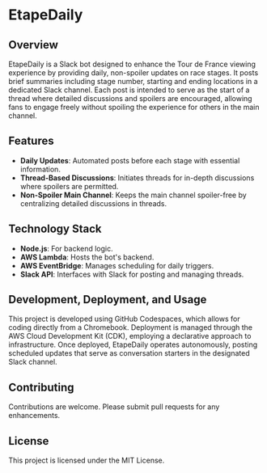 # EtapeDaily

## Overview
EtapeDaily is a Slack bot designed to enhance the Tour de France viewing experience by providing daily, non-spoiler updates on race stages. It posts brief summaries including stage number, starting and ending locations in a dedicated Slack channel. Each post is intended to serve as the start of a thread where detailed discussions and spoilers are encouraged, allowing fans to engage freely without spoiling the experience for others in the main channel.

## Features
- **Daily Updates**: Automated posts before each stage with essential information.
- **Thread-Based Discussions**: Initiates threads for in-depth discussions where spoilers are permitted.
- **Non-Spoiler Main Channel**: Keeps the main channel spoiler-free by centralizing detailed discussions in threads.

## Technology Stack
- **Node.js**: For backend logic.
- **AWS Lambda**: Hosts the bot's backend.
- **AWS EventBridge**: Manages scheduling for daily triggers.
- **Slack API**: Interfaces with Slack for posting and managing threads.

## Development, Deployment, and Usage
This project is developed using GitHub Codespaces, which allows for coding directly from a Chromebook. Deployment is managed through the AWS Cloud Development Kit (CDK), employing a declarative approach to infrastructure. Once deployed, EtapeDaily operates autonomously, posting scheduled updates that serve as conversation starters in the designated Slack channel.

## Contributing
Contributions are welcome. Please submit pull requests for any enhancements.

## License
This project is licensed under the MIT License.
